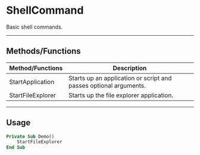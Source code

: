 # ShellCommand

Basic shell commands.

---

## Methods/Functions

| Method/Functions  | Description                                                       |
|-------------------|-------------------------------------------------------------------|
| StartApplication  | Starts up an application or script and passes optional arguments. |
| StartFileExplorer | Starts up the file explorer application.                          |

---

## Usage

```vb
Private Sub Demo()
    StartFileExplorer
End Sub
```
